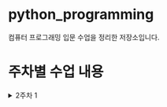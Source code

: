 # python_programming
컴퓨터 프로그래밍 입문 수업을 정리한 저장소입니다.


# 주차별 수업 내용
<details>
<summary>2주차 1</summary>

- 입력을 받을때는 키보드를 누르면 아스키코드값을 생성하고 -> 컴퓨터의 CPU로 전달된다.->CPU는 아스키 코드로 인식을 한다.
- 키보드로 들어오는 모든 입력은 문자열(String)이다. -> 따라서 입력을 받으면 정수형으로 다시 바꿔줘야 한다.
- a = int(input("정수 입력 : ")) => 
    - 파이썬은 처음에 a가 뭔지 모름 
    - int가 함수임을 인식 
    - input이 함수임을 인식
    - 문자를 출력하고 입력을 받는다.
    - int('3')이 된다.
    - a 에는 정수 3이 저장된다.

</details>
